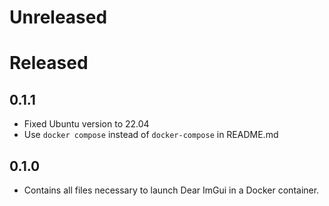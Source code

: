 
# Unreleased

# Released
## 0.1.1
- Fixed Ubuntu version to 22.04
- Use `docker compose` instead of `docker-compose` in README.md

## 0.1.0
- Contains all files necessary to launch Dear ImGui in a Docker container.
